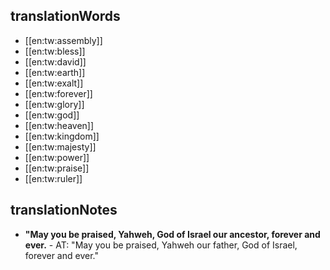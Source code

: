 ## translationWords

* [[en:tw:assembly]]
* [[en:tw:bless]]
* [[en:tw:david]]
* [[en:tw:earth]]
* [[en:tw:exalt]]
* [[en:tw:forever]]
* [[en:tw:glory]]
* [[en:tw:god]]
* [[en:tw:heaven]]
* [[en:tw:kingdom]]
* [[en:tw:majesty]]
* [[en:tw:power]]
* [[en:tw:praise]]
* [[en:tw:ruler]]

## translationNotes

* **"May you be praised, Yahweh, God of Israel our ancestor, forever and ever.** - AT: "May you be praised, Yahweh our father, God of Israel, forever and ever."
